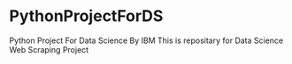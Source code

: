 # PythonProjectForDS
Python Project For Data Science By IBM
This is repositary for Data Science Web Scraping Project

